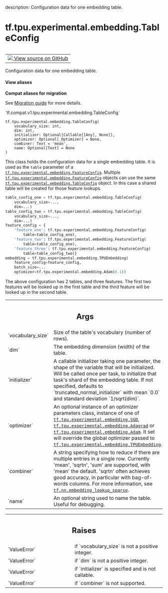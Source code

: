 description: Configuration data for one embedding table.

<div itemscope itemtype="http://developers.google.com/ReferenceObject">
<meta itemprop="name" content="tf.tpu.experimental.embedding.TableConfig" />
<meta itemprop="path" content="Stable" />
<meta itemprop="property" content="__init__"/>
</div>

# tf.tpu.experimental.embedding.TableConfig

<!-- Insert buttons and diff -->

<table class="tfo-notebook-buttons tfo-api nocontent" align="left">
<td>
  <a target="_blank" href="https://github.com/tensorflow/tensorflow/blob/r2.4/tensorflow/python/tpu/tpu_embedding_v2_utils.py#L528-L645">
    <img src="https://www.tensorflow.org/images/GitHub-Mark-32px.png" />
    View source on GitHub
  </a>
</td>
</table>



Configuration data for one embedding table.

<section class="expandable">
  <h4 class="showalways">View aliases</h4>
  <p>
<b>Compat aliases for migration</b>
<p>See
<a href="https://www.tensorflow.org/guide/migrate">Migration guide</a> for
more details.</p>
<p>`tf.compat.v1.tpu.experimental.embedding.TableConfig`</p>
</p>
</section>

<pre class="devsite-click-to-copy prettyprint lang-py tfo-signature-link">
<code>tf.tpu.experimental.embedding.TableConfig(
    vocabulary_size: int,
    dim: int,
    initializer: Optional[Callable[[Any], None]],
    optimizer: Optional[_Optimizer] = None,
    combiner: Text = 'mean',
    name: Optional[Text] = None
)
</code></pre>



<!-- Placeholder for "Used in" -->

This class holds the configuration data for a single embedding table. It is
used as the `table` parameter of a
<a href="../../../../tf/tpu/experimental/embedding/FeatureConfig.md"><code>tf.tpu.experimental.embedding.FeatureConfig</code></a>. Multiple
<a href="../../../../tf/tpu/experimental/embedding/FeatureConfig.md"><code>tf.tpu.experimental.embedding.FeatureConfig</code></a> objects can use the same
<a href="../../../../tf/tpu/experimental/embedding/TableConfig.md"><code>tf.tpu.experimental.embedding.TableConfig</code></a> object. In this case a shared
table will be created for those feature lookups.

```python
table_config_one = tf.tpu.experimental.embedding.TableConfig(
    vocabulary_size=...,
    dim=...)
table_config_two = tf.tpu.experimental.embedding.TableConfig(
    vocabulary_size=...,
    dim=...)
feature_config = {
    'feature_one': tf.tpu.experimental.embedding.FeatureConfig(
        table=table_config_one),
    'feature_two': tf.tpu.experimental.embedding.FeatureConfig(
        table=table_config_one),
    'feature_three': tf.tpu.experimental.embedding.FeatureConfig(
        table=table_config_two)}
embedding = tf.tpu.experimental.embedding.TPUEmbedding(
    feature_config=feature_config,
    batch_size=...
    optimizer=tf.tpu.experimental.embedding.Adam(0.1))
```

The above configuration has 2 tables, and three features. The first two
features will be looked up in the first table and the third feature will be
looked up in the second table.

<!-- Tabular view -->
 <table class="responsive fixed orange">
<colgroup><col width="214px"><col></colgroup>
<tr><th colspan="2"><h2 class="add-link">Args</h2></th></tr>

<tr>
<td>
`vocabulary_size`
</td>
<td>
Size of the table's vocabulary (number of rows).
</td>
</tr><tr>
<td>
`dim`
</td>
<td>
The embedding dimension (width) of the table.
</td>
</tr><tr>
<td>
`initializer`
</td>
<td>
A callable initializer taking one parameter, the shape of the
variable that will be initialized. Will be called once per task, to
initialize that task's shard of the embedding table. If not specified,
defaults to `truncated_normal_initializer` with mean `0.0` and standard
deviation `1/sqrt(dim)`.
</td>
</tr><tr>
<td>
`optimizer`
</td>
<td>
An optional instance of an optimizer parameters class, instance
of one of <a href="../../../../tf/tpu/experimental/embedding/SGD.md"><code>tf.tpu.experimental.embedding.SGD</code></a>,
<a href="../../../../tf/tpu/experimental/embedding/Adagrad.md"><code>tf.tpu.experimental.embedding.Adagrad</code></a> or
<a href="../../../../tf/tpu/experimental/embedding/Adam.md"><code>tf.tpu.experimental.embedding.Adam</code></a>. It set will override the global
optimizer passed to <a href="../../../../tf/tpu/experimental/embedding/TPUEmbedding.md"><code>tf.tpu.experimental.embedding.TPUEmbedding</code></a>.
</td>
</tr><tr>
<td>
`combiner`
</td>
<td>
A string specifying how to reduce if there are multiple entries
in a single row. Currently 'mean', 'sqrtn', 'sum' are supported, with
'mean' the default. 'sqrtn' often achieves good accuracy, in particular
with bag-of-words columns. For more information, see
<a href="../../../../tf/nn/embedding_lookup_sparse.md"><code>tf.nn.embedding_lookup_sparse</code></a>.
</td>
</tr><tr>
<td>
`name`
</td>
<td>
An optional string used to name the table. Useful for debugging.
</td>
</tr>
</table>



<!-- Tabular view -->
 <table class="responsive fixed orange">
<colgroup><col width="214px"><col></colgroup>
<tr><th colspan="2"><h2 class="add-link">Raises</h2></th></tr>

<tr>
<td>
`ValueError`
</td>
<td>
if `vocabulary_size` is not a positive integer.
</td>
</tr><tr>
<td>
`ValueError`
</td>
<td>
if `dim` is not a positive integer.
</td>
</tr><tr>
<td>
`ValueError`
</td>
<td>
if `initializer` is specified and is not callable.
</td>
</tr><tr>
<td>
`ValueError`
</td>
<td>
if `combiner` is not supported.
</td>
</tr>
</table>




